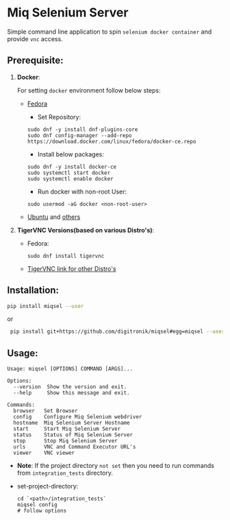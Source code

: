# Miq Selenium Server

Simple command line application to spin `selenium docker container` and provide `vnc` access.


## Prerequisite:
1. **Docker**:

    For setting `docker` environment follow below steps:

    - [Fedora](https://developer.fedoraproject.org/tools/docker/docker-installation.html)
    
        * Set Repository:
        ```
        sudo dnf -y install dnf-plugins-core
        sudo dnf config-manager --add-repo https://download.docker.com/linux/fedora/docker-ce.repo
        ```
    
        * Install below packages:
    
        ```
        sudo dnf -y install docker-ce
        sudo systemctl start docker
        sudo systemctl enable docker
        ```
        
        * Run docker with non-root User:
        ```
        sudo usermod -aG docker <non-root-user>
        ```
    
    - [Ubuntu](https://docs.docker.com/install/linux/docker-ce/ubuntu/) and [others](https://docs.docker.com/install/)

2. **TigerVNC Versions(based on various Distro's)**:
    - Fedora:
        ```
        sudo dnf install tigervnc
        ```
    - [TigerVNC link for other Distro's](http://tigervnc.bphinz.com/nightly/)



## Installation:
```bash
pip install miqsel --user
```
or
```bash
 pip install git+https://github.com/digitronik/miqsel#egg=miqsel --user
```

## Usage:
```
Usage: miqsel [OPTIONS] COMMAND [ARGS]...

Options:
  --version  Show the version and exit.
  --help     Show this message and exit.

Commands:
  browser   Set Browser
  config    Configure Miq Selenium webdriver
  hostname  Miq Selenium Server Hostname
  start     Start Miq Selenium Server
  status    Status of Miq Selenium Server
  stop      Stop Miq Selenium Server
  urls      VNC and Command Executor URL's
  viewer    VNC viewer
```
- **Note**: If the project directory `not set` then you need to run commands from `integration_tests` directory. 

* set-project-directory:
    ```
    cd `<path>/integration_tests`
    miqsel config
    # follow options
    ```